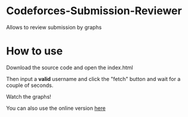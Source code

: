 # Codeforces-Submission-Reviewer
Allows to review submission by graphs
# How to use
Download the source code and open the index.html

Then input a **valid** username and click the "fetch" button and wait for a couple of seconds.

Watch the graphs!

You can also use the online version [here](https://xiaogenintendo.github.io/Codeforces-Submission-Reviewer/)

